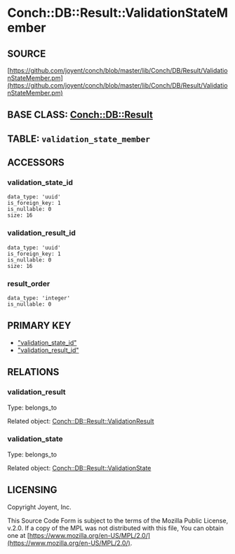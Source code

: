 # Conch::DB::Result::ValidationStateMember

## SOURCE

[https://github.com/joyent/conch/blob/master/lib/Conch/DB/Result/ValidationStateMember.pm](https://github.com/joyent/conch/blob/master/lib/Conch/DB/Result/ValidationStateMember.pm)

## BASE CLASS: [Conch::DB::Result](../modules/Conch%3A%3ADB%3A%3AResult)

## TABLE: `validation_state_member`

## ACCESSORS

### validation\_state\_id

```
data_type: 'uuid'
is_foreign_key: 1
is_nullable: 0
size: 16
```

### validation\_result\_id

```
data_type: 'uuid'
is_foreign_key: 1
is_nullable: 0
size: 16
```

### result\_order

```
data_type: 'integer'
is_nullable: 0
```

## PRIMARY KEY

- ["validation\_state\_id"](#validation_state_id)
- ["validation\_result\_id"](#validation_result_id)

## RELATIONS

### validation\_result

Type: belongs\_to

Related object: [Conch::DB::Result::ValidationResult](../modules/Conch%3A%3ADB%3A%3AResult%3A%3AValidationResult)

### validation\_state

Type: belongs\_to

Related object: [Conch::DB::Result::ValidationState](../modules/Conch%3A%3ADB%3A%3AResult%3A%3AValidationState)

## LICENSING

Copyright Joyent, Inc.

This Source Code Form is subject to the terms of the Mozilla Public License,
v.2.0. If a copy of the MPL was not distributed with this file, You can obtain
one at [https://www.mozilla.org/en-US/MPL/2.0/](https://www.mozilla.org/en-US/MPL/2.0/).
